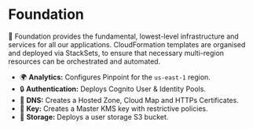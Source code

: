 # Foundation 

🧰 Foundation provides the fundamental, lowest-level infrastructure and services for all our applications. CloudFormation templates are organised and deployed via StackSets, to ensure that necessary multi-region resources can be orchestrated and automated.

* 🌍 **Analytics:** Configures Pinpoint for the `us-east-1` region.
* 🔒 **Authentication:** Deploys Cognito User & Identity Pools.
* 📝 **DNS:** Creates a Hosted Zone, Cloud Map and HTTPs Certificates.
* 🔑 **Key:** Creates a Master KMS key with restrictive policies.
* 💽 **Storage:** Deploys a user storage S3 bucket.
